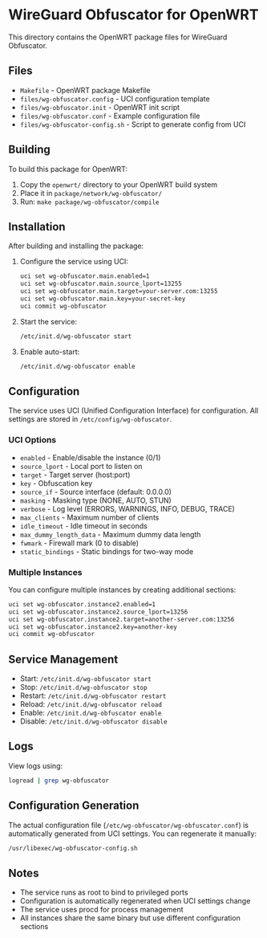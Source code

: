 # WireGuard Obfuscator for OpenWRT

This directory contains the OpenWRT package files for WireGuard Obfuscator.

## Files

- `Makefile` - OpenWRT package Makefile
- `files/wg-obfuscator.config` - UCI configuration template
- `files/wg-obfuscator.init` - OpenWRT init script
- `files/wg-obfuscator.conf` - Example configuration file
- `files/wg-obfuscator-config.sh` - Script to generate config from UCI

## Building

To build this package for OpenWRT:

1. Copy the `openwrt/` directory to your OpenWRT build system
2. Place it in `package/network/wg-obfuscator/`
3. Run: `make package/wg-obfuscator/compile`

## Installation

After building and installing the package:

1. Configure the service using UCI:
   ```bash
   uci set wg-obfuscator.main.enabled=1
   uci set wg-obfuscator.main.source_lport=13255
   uci set wg-obfuscator.main.target=your-server.com:13255
   uci set wg-obfuscator.main.key=your-secret-key
   uci commit wg-obfuscator
   ```

2. Start the service:
   ```bash
   /etc/init.d/wg-obfuscator start
   ```

3. Enable auto-start:
   ```bash
   /etc/init.d/wg-obfuscator enable
   ```

## Configuration

The service uses UCI (Unified Configuration Interface) for configuration. All settings are stored in `/etc/config/wg-obfuscator`.

### UCI Options

- `enabled` - Enable/disable the instance (0/1)
- `source_lport` - Local port to listen on
- `target` - Target server (host:port)
- `key` - Obfuscation key
- `source_if` - Source interface (default: 0.0.0.0)
- `masking` - Masking type (NONE, AUTO, STUN)
- `verbose` - Log level (ERRORS, WARNINGS, INFO, DEBUG, TRACE)
- `max_clients` - Maximum number of clients
- `idle_timeout` - Idle timeout in seconds
- `max_dummy_length_data` - Maximum dummy data length
- `fwmark` - Firewall mark (0 to disable)
- `static_bindings` - Static bindings for two-way mode

### Multiple Instances

You can configure multiple instances by creating additional sections:

```bash
uci set wg-obfuscator.instance2.enabled=1
uci set wg-obfuscator.instance2.source_lport=13256
uci set wg-obfuscator.instance2.target=another-server.com:13256
uci set wg-obfuscator.instance2.key=another-key
uci commit wg-obfuscator
```

## Service Management

- Start: `/etc/init.d/wg-obfuscator start`
- Stop: `/etc/init.d/wg-obfuscator stop`
- Restart: `/etc/init.d/wg-obfuscator restart`
- Reload: `/etc/init.d/wg-obfuscator reload`
- Enable: `/etc/init.d/wg-obfuscator enable`
- Disable: `/etc/init.d/wg-obfuscator disable`

## Logs

View logs using:
```bash
logread | grep wg-obfuscator
```

## Configuration Generation

The actual configuration file (`/etc/wg-obfuscator/wg-obfuscator.conf`) is automatically generated from UCI settings. You can regenerate it manually:

```bash
/usr/libexec/wg-obfuscator-config.sh
```

## Notes

- The service runs as root to bind to privileged ports
- Configuration is automatically regenerated when UCI settings change
- The service uses procd for process management
- All instances share the same binary but use different configuration sections